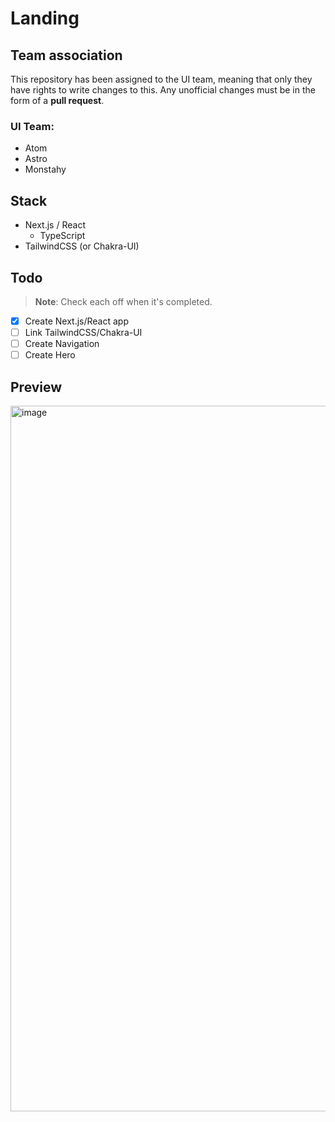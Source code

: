 # Landing

## Team association

This repository has been assigned to the UI team, meaning that only they have rights to write changes to this. Any unofficial changes must be in the form of a **pull request**.

### UI Team:

- Atom
- Astro
- Monstahy

## Stack

- Next.js / React 
  - TypeScript
- TailwindCSS (or Chakra-UI)

## Todo

> **Note**: Check each off when it's completed.

- [x] Create Next.js/React app
- [ ] Link TailwindCSS/Chakra-UI
- [ ] Create Navigation
- [ ] Create Hero

## Preview
<img width="1129" alt="image" src="https://user-images.githubusercontent.com/99760654/193430677-06714bc8-2503-4344-a7db-9d6751a5749b.png">
